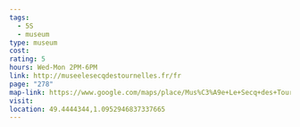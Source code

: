 ```yaml
---
tags:
  - 5S
  - museum
type: museum
cost: 
rating: 5
hours: Wed-Mon 2PM-6PM
link: http://museelesecqdestournelles.fr/fr
page: "278"
map-link: https://www.google.com/maps/place/Mus%C3%A9e+Le+Secq+des+Tournelles/@49.4443978,1.0925579,17z/data=!3m1!4b1!4m6!3m5!1s0x47e0ddd6fc685029:0xcecb2f524b95d506!8m2!3d49.4443943!4d1.0951328!16s%2Fg%2F122jkp3c?entry=ttu&g_ep=EgoyMDI0MDkxNS4wIKXMDSoASAFQAw%3D%3D
visit: 
location: 49.4444344,1.0952946837337665
---
```

